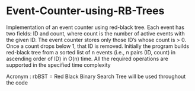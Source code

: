 # Event-Counter-using-RB-Trees

Implementation of an event counter using red-black tree. Each event has two
fields: ID and count, where count is the number of active events with the given ID.
The event counter stores only those ID’s whose count is > 0. Once a count drops
below 1, that ID is removed. Initially the program builds red-black tree from
a sorted list of n events (i.e., n pairs (ID, count) in ascending order of ID) in O(n)
time. All the required operations are supported in the specified time complexity

Acronym : rbBST = Red Black Binary Search Tree will be used throughout the code
